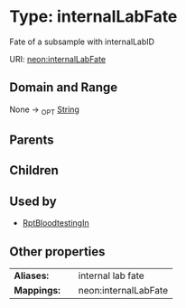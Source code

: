 
# Type: internalLabFate


Fate of a subsample with internalLabID

URI: [neon:internalLabFate](https://data.neonscience.org/internalLabFate)


## Domain and Range

None ->  <sub>OPT</sub> [String](types/String.md)

## Parents


## Children


## Used by

 * [RptBloodtestingIn](RptBloodtestingIn.md)

## Other properties

|  |  |  |
| --- | --- | --- |
| **Aliases:** | | internal lab fate |
| **Mappings:** | | neon:internalLabFate |

